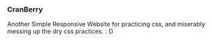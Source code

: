 ### CranBerry 

Another Simple Responsive Website for practicing css, and miserably messing up the dry css practices. : D 


